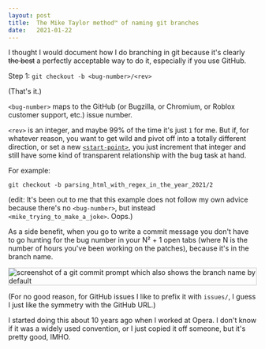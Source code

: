 ```yaml
---
layout: post
title:  The Mike Taylor method™ of naming git branches
date:   2021-01-22
---
```


I thought I would document how I do branching in git because it's clearly <s>the best</s> a perfectly acceptable way to do it, especially if you use GitHub.

Step 1: `git checkout -b <bug-number>/<rev>`

(That's it.)

`<bug-number>` maps to the GitHub (or Bugzilla, or Chromium, or Roblox customer support, etc.) issue number.

`<rev>` is an integer, and maybe 99% of the time it's just `1` for me. But if, for whatever reason, you want to get wild and pivot off into a totally different direction, or set a new [`<start-point>`][docs], you just increment that integer and still have some kind of transparent relationship with the bug task at hand.

For example:

`git checkout -b parsing_html_with_regex_in_the_year_2021/2`

(edit: It's been out to me that this example does not follow my own advice because there's no `<bug-number>`, but instead `<mike_trying_to_make_a_joke>`. Oops.)

As a side benefit, when you go to write a commit message you don't have to go hunting for the bug number in your N² + 1 open tabs (where N is the number of hours you've been working on the patches), because it's in the branch name.

<img alt="screenshot of a git commit prompt which also shows the branch name by default" src="https://miketaylr.com/posts/assets/git-branch.png" style="border:1px solid #ccc">

(For no good reason, for GitHub issues I like to prefix it with `issues/`, I guess I just like the symmetry with the GitHub URL.)

I started doing this about 10 years ago when I worked at Opera. I don't know if it was a widely used convention, or I just copied it off someone, but it's pretty good, IMHO.

[docs]: https://git-scm.com/docs/git-branch

